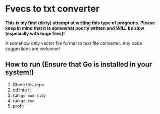 # Fvecs to txt converter
**This is my first (dirty) attempt at writing this type of programs. Please keep in mind that it is somewhat poorly written and ***WILL*** be slow (especially with huge files)!**

A somehow only vector file format to text file converter.
Any code suggestions are welcome!

## How to run (Ensure that Go is installed in your system!)
1. Clone this repo
2. cd into it
3. run ```go mod tidy```
4. run ```go run```
5. profit
